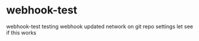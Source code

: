 # webhook-test
webhook-test
testing webhook
updated network on git repo settings
let see if this works
